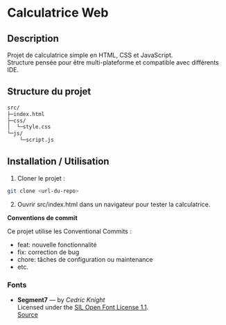 # Calculatrice Web

## Description
Projet de calculatrice simple en HTML, CSS et JavaScript.  
Structure pensée pour être multi-plateforme et compatible avec différents IDE.

## Structure du projet
```bash
src/
├─index.html
├─css/
│  └─style.css
└─js/
    └─script.js
```
## Installation / Utilisation
1. Cloner le projet :  

```bash
git clone <url-du-repo>
```   

2. Ouvrir src/index.html dans un navigateur pour tester la calculatrice.  

**Conventions de commit**

Ce projet utilise les Conventional Commits :  

- feat: nouvelle fonctionnalité
- fix: correction de bug
- chore: tâches de configuration ou maintenance
- etc.

### Fonts
- **Segment7** — by *Cedric Knight*  
  Licensed under the [SIL Open Font License 1.1](https://scripts.sil.org/OFL).  
  [Source](https://fontlibrary.org/en/font/segment7)
